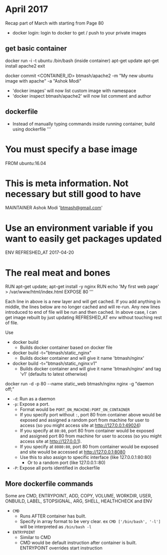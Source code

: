 # April 2017

Recap part of March with starting from Page 80

- docker login: login to docker to get / push to your private images

## get basic container
docker run -i -t ubuntu /bin/bash
  (inside container)
  apt-get update
  apt-get install apache2
  exit

docker commit <CONTAINER_ID> btmash/apache2 -m "My new ubuntu image with apache" -a "Ashok Modi"

- 'docker images' will now list custom image with namespace
- 'docker inspect btmash/apache2' will now list comment and author

## dockerfile

- Instead of manually typing commands inside running container, build using dockerfile
'''
# You must specify a base image
FROM ubuntu:16.04
# This is meta information. Not necessary but still good to have
MAINTAINER Ashok Modi 'btmash@gmail.com'
# Use an environment variable if you want to easily get packages updated
ENV REFRESHED_AT 2017-04-20
# The real meat and bones
RUN apt-get update; apt-get install -y nginx
RUN echo 'My first web page' > /var/www/html/index.html
EXPOSE 80
'''

Each line in above is a new layer and will get cached. If you add anything in middle, the lines below are no longer cached and will re-run. Any new lines introduced to end of file will be run and then cached. In above case, I can get image rebuilt by just updating REFRESHED_AT env without touching rest of file.

Use

- docker build
  - Builds docker container based on docker file
- docker build -t="btmash/static_nginx"
  - Builds docker container and will give it name 'btmash/nginx'
- docker build -t="btmash/static_nginx:v1"
  - Builds docker container and will give it name 'btmash/nginx' and tag 'v1' (defaults to latest otherwise)

docker run -d -p 80 --name static_web btmash/nginx nginx -g "daemon off;"

- `-d`: Run as a daemon
- `-p`: Expose a port.
  - Format would be `PORT_ON_MACHINE:PORT_ON_CONTAINER`
  - If you specify port without `:`, port 80 from container above would be exposed and assigned a random port from machine for user to access (so you might access site at http://127.0.0.1:49024)
  - If you specify at `80:80`, port 80 from container would be exposed and assigned port 80 from machine for user to access (so you might access site at http://127.0.0.1).
  - If you specify at `8080:80`, port 80 from container would be exposed and site would be accessed at http://127.0.0.1:8080
  - Use this to also assign to specific interface (like 127.0.0.1:80:80)
    - Or to a random port (like 127.0.0.1::80)
- `-P`: Expose all ports identified in dockerfile

## More dockerfile commands

Some are CMD, ENTRYPOINT, ADD, COPY, VOLUME, WORKDIR, USER, ONBUILD, LABEL, STOPSIGNAL, ARG, SHELL, HEALTHCHECK and ENV

- `CMD`
  - Runs AFTER container has built.
  - Specify in array format to be very clear. ex `CMD ['/bin/bash', '-l']` will be interpreted as `/bin/bash -l`
- `ENTRYPOINT`
  - Similar to CMD
  - CMD would be default instruction after container is built. ENTRYPOINT overrides start instruction
